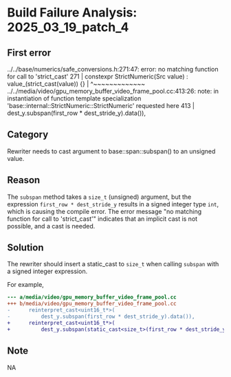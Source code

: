 # Build Failure Analysis: 2025_03_19_patch_4

## First error

../../base/numerics/safe_conversions.h:271:47: error: no matching function for call to 'strict_cast'
  271 |   constexpr StrictNumeric(Src value) : value_(strict_cast<T>(value)) {}
      |                                               ^~~~~~~~~~~~~~
../../media/video/gpu_memory_buffer_video_frame_pool.cc:413:26: note: in instantiation of function template specialization 'base::internal::StrictNumeric<unsigned long>::StrictNumeric<int>' requested here
  413 |           dest_y.subspan(first_row * dest_stride_y).data()),

## Category
Rewriter needs to cast argument to base::span::subspan() to an unsigned value.

## Reason
The `subspan` method takes a `size_t` (unsigned) argument, but the expression `first_row * dest_stride_y` results in a signed integer type `int`, which is causing the compile error. The error message "no matching function for call to 'strict_cast'" indicates that an implicit cast is not possible, and a cast is needed.

## Solution
The rewriter should insert a static_cast to `size_t` when calling `subspan` with a signed integer expression.

For example,

```diff
--- a/media/video/gpu_memory_buffer_video_frame_pool.cc
+++ b/media/video/gpu_memory_buffer_video_frame_pool.cc
-      reinterpret_cast<uint16_t*>(
-          dest_y.subspan(first_row * dest_stride_y).data()),
+      reinterpret_cast<uint16_t*>(
+          dest_y.subspan(static_cast<size_t>(first_row * dest_stride_y)).data()),

```

## Note
NA